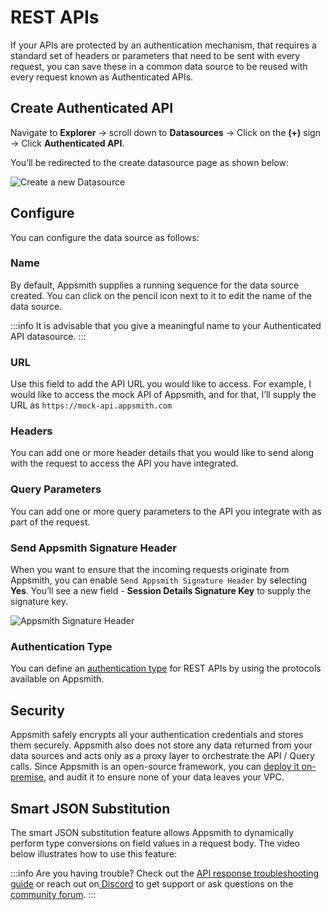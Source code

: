 # REST APIs

If your APIs are protected by an authentication mechanism, that requires a standard set of headers or parameters that need to be sent with every request, you can save these in a common data source to be reused with every request known as Authenticated APIs.

## Create Authenticated API

Navigate to **Explorer** → scroll down to **Datasources** → Click on the **(+)** sign → Click **Authenticated API**.

 <VideoEmbed host="youtube" videoId="Uy7ZDviGbtM" title="Add new API" caption="Add new API"/> 


You’ll be redirected to the create datasource page as shown below:

![Create a new Datasource](</img/OAuth__API_Integration__Create_New_DB.png>)

## Configure

You can configure the data source as follows:

### Name

By default, Appsmith supplies a running sequence for the data source created. You can click on the pencil icon next to it to edit the name of the data source.

:::info
It is advisable that you give a meaningful name to your Authenticated API datasource.
:::

### URL

Use this field to add the API URL you would like to access. For example, I would like to access the mock API of Appsmith, and for that, I’ll supply the URL as `https://mock-api.appsmith.com`

### Headers

You can add one or more header details that you would like to send along with the request to access the API you have integrated.

### Query Parameters

You can add one or more query parameters to the API you integrate with as part of the request.

### Send Appsmith Signature Header

When you want to ensure that the incoming requests originate from Appsmith, you can enable `Send Appsmith Signature Header` by selecting **Yes**. You’ll see a new field - **Session Details Signature Key** to supply the signature key.

![Appsmith Signature Header](</img/OAuth__API_Integration__Appsmith_Signature_Header__Enable__.png>)

### Authentication Type

You can define an [authentication type](authentication-type/) for REST APIs by using the protocols available on Appsmith.

## Security

Appsmith safely encrypts all your authentication credentials and stores them securely. Appsmith also does not store any data returned from your data sources and acts only as a proxy layer to orchestrate the API / Query calls. Since Appsmith is an open-source framework, you can [deploy it on-premise](../../../getting-started/setup/), and audit it to ensure none of your data leaves your VPC.

## Smart JSON Substitution

The smart JSON substitution feature allows Appsmith to dynamically perform type conversions on field values in a request body. The video below illustrates how to use this feature:

<VideoEmbed host="youtube" videoId="-Z3y-pdNhXc" title="How to use smart JSON substitution" caption="How to use smart JSON substitution"/>

:::info
Are you having trouble? Check out the [API response troubleshooting guide](../../../help-and-support/troubleshooting-guide/query-errors.md) or reach out on[ Discord](https://discord.com/invite/rBTTVJp) to get support or ask questions on the [community forum](https://community.appsmith.com/).
:::


